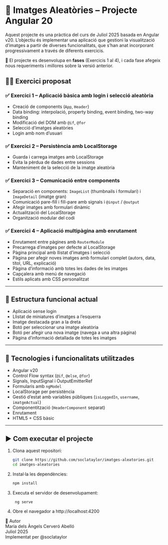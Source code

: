 # 🎲 Imatges Aleatòries – Projecte Angular 20

Aquest projecte és una pràctica del curs de Juliol 2025 basada en Angular v20. L’objectiu és implementar una aplicació que gestioni la visualització d’imatges a partir de diverses funcionalitats, que s’han anat incorporant progressivament a través de diferents exercicis.

📌 El projecte es desenvolupa en **fases** (Exercicis 1 al 4), i cada fase afegeix nous requeriments i millores sobre la versió anterior.

## 👩‍🏫 Exercici proposat

### ✅ Exercici 1 – Aplicació bàsica amb login i selecció aleatòria
- Creació de components (`App`, `Header`)
- Data binding: interpolació, property binding, event binding, two-way binding
- Modificació del DOM amb `@if`, `@for`
- Selecció d’imatges aleatòries
- Login amb nom d’usuari

### ✅ Exercici 2 – Persistència amb LocalStorage
- Guarda i carrega imatges amb LocalStorage
- Evita la pèrdua de dades entre sessions
- Manteniment de la selecció de la imatge aleatòria

### ✅ Exercici 3 – Comunicació entre components
- Separació en components: `ImageList` (thumbnails i formulari) i `ImageDetail` (imatge gran)
- Comunicació pare-fill i fill-pare amb signals i `@input` / `@output`
- Afegir imatges amb formulari dinàmic
- Actualització del LocalStorage
- Organització modular del codi

### ✅ Exercici 4 – Aplicació multipàgina amb enrutament
- Enrutament entre pàgines amb `RouterModule`
- Precarrega d’imatges per defecte al LocalStorage
- Pàgina principal amb llistat d’imatges i selecció
- Pàgina per afegir noves imatges amb formulari complet (autors, data, títol, URL, explicació)
- Pàgina d’informació amb totes les dades de les imatges
- Capçalera amb menú de navegació
- Estils aplicats amb CSS personalitzat

---

## 🧱 Estructura funcional actual

- Aplicació sense login
- Llistat de miniatures d’imatges a l’esquerra
- Imatge destacada gran a la dreta
- Botó per seleccionar una imatge aleatòria
- Botó per afegir una nova imatge (navega a una altra pàgina)
- Pàgina d’informació detallada de totes les imatges

---

## 🧪 Tecnologies i funcionalitats utilitzades

- Angular v20
- Control Flow syntax (`@if`, `@else`, `@for`)
- Signals, InputSignal i OutputEmitterRef
- Formularis amb `ngModel`
- LocalStorage per persistència
- Gestió d’estat amb variables públiques (`isLoggedIn`, `username`, `imatgeActual`)
- Componentització (`HeaderComponent` separat)
- Enrutament
- HTML5 + CSS bàsic

---

## ▶️ Com executar el projecte

1. Clona aquest repositori:

   ```bash
   git clone https://github.com/soclataylor/imatges-aleatories.git
   cd imatges-aleatories
    ```
   
2. Instal·la les dependències:

    ```bash
    npm install
    ```

3. Executa el servidor de desenvolupament:

   ```bash
    ng serve
    ```

4. Obre el navegador a http://localhost:4200


👤 Autor  
Maria dels Àngels Cerveró Abelló  
Juliol 2025  
Implementat per @soclataylor
